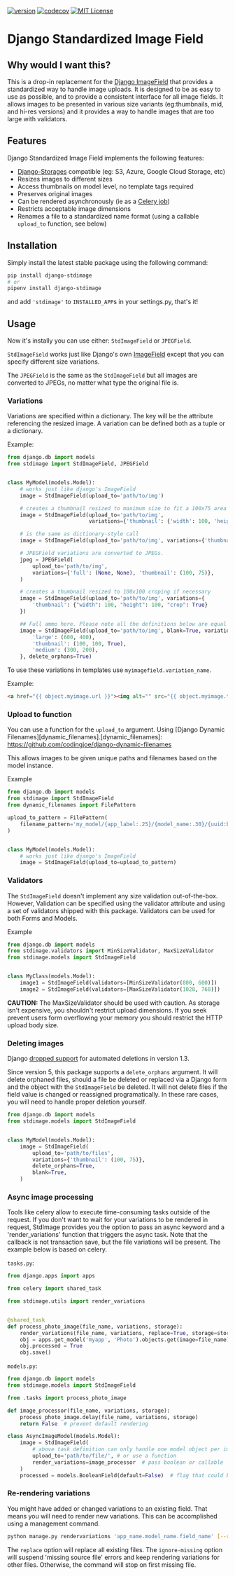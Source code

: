 [![version](https://img.shields.io/pypi/v/django-stdimage.svg)](https://pypi.python.org/pypi/django-stdimage/)
[![codecov](https://codecov.io/gh/codingjoe/django-stdimage/branch/master/graph/badge.svg)](https://codecov.io/gh/codingjoe/django-stdimage)
[![MIT License](https://img.shields.io/badge/license-MIT-blue.svg)](LICENSE)

# Django Standardized Image Field

## Why would I want this?

This is a drop-in replacement for the [Django ImageField](https://docs.djangoproject.com/en/1.8/ref/models/fields/#django.db.models.ImageField) that provides a standardized way to handle image uploads.
It is designed to be as easy to use as possible, and to provide a consistent interface for all image fields.
It allows images to be presented in various size variants (eg:thumbnails, mid, and hi-res versions) 
and it provides a way to handle images that are too large with validators.


## Features

Django Standardized Image Field implements the following features:

* [Django-Storages](https://django-storages.readthedocs.io/en/latest/) compatible (eg: S3, Azure, Google Cloud Storage, etc)
* Resizes images to different sizes
* Access thumbnails on model level, no template tags required
* Preserves original images
* Can be rendered asynchronously (ie as a [Celery job](https://realpython.com/asynchronous-tasks-with-django-and-celery/))
* Restricts acceptable image dimensions
* Renames a file to a standardized name format (using a callable `upload_to` function, see below)

## Installation

Simply install the latest stable package using the following command:

```bash
pip install django-stdimage
# or
pipenv install django-stdimage
```

and add `'stdimage'` to `INSTALLED_APP`s in your settings.py, that's it!

## Usage

Now it's instally you can use either: `StdImageField` or `JPEGField`.

`StdImageField` works just like Django's own
[ImageField](https://docs.djangoproject.com/en/dev/ref/models/fields/#imagefield)
except that you can specify different size variations.

The `JPEGField` is the same as the `StdImageField` but all images are
converted to JPEGs, no matter what type the original file is.

### Variations

Variations are specified within a dictionary. The key will be the attribute referencing the resized image.
A variation can be defined both as a tuple or a dictionary.

Example:

```python
from django.db import models
from stdimage import StdImageField, JPEGField


class MyModel(models.Model):
    # works just like django's ImageField
    image = StdImageField(upload_to='path/to/img')

    # creates a thumbnail resized to maximum size to fit a 100x75 area
    image = StdImageField(upload_to='path/to/img',
                          variations={'thumbnail': {'width': 100, 'height': 75}})

    # is the same as dictionary-style call
    image = StdImageField(upload_to='path/to/img', variations={'thumbnail': (100, 75)})

    # JPEGField variations are converted to JPEGs.
    jpeg = JPEGField(
        upload_to='path/to/img',
        variations={'full': (None, None), 'thumbnail': (100, 75)},
    )

    # creates a thumbnail resized to 100x100 croping if necessary
    image = StdImageField(upload_to='path/to/img', variations={
        'thumbnail': {"width": 100, "height": 100, "crop": True}
    })

    ## Full ammo here. Please note all the definitions below are equal
    image = StdImageField(upload_to='path/to/img', blank=True, variations={
        'large': (600, 400),
        'thumbnail': (100, 100, True),
        'medium': (300, 200),
    }, delete_orphans=True)
```

To use these variations in templates use `myimagefield.variation_name`.

Example:

```html
<a href="{{ object.myimage.url }}"><img alt="" src="{{ object.myimage.thumbnail.url }}"/></a>
```

### Upload to function

You can use a function for the `upload_to` argument. Using [Django Dynamic Filenames][dynamic_filenames].[dynamic_filenames]: https://github.com/codingjoe/django-dynamic-filenames

This allows images to be given unique paths and filenames based on the model instance.

Example 

```python
from django.db import models
from stdimage import StdImageField
from dynamic_filenames import FilePattern

upload_to_pattern = FilePattern(
    filename_pattern='my_model/{app_label:.25}/{model_name:.30}/{uuid:base32}{ext}',
)


class MyModel(models.Model):
    # works just like django's ImageField
    image = StdImageField(upload_to=upload_to_pattern)
```

### Validators
The `StdImageField` doesn't implement any size validation out-of-the-box.
However, Validation can be specified using the validator attribute
and using a set of validators shipped with this package.
Validators can be used for both Forms and Models.

Example

```python
from django.db import models
from stdimage.validators import MinSizeValidator, MaxSizeValidator
from stdimage.models import StdImageField


class MyClass(models.Model):
    image1 = StdImageField(validators=[MinSizeValidator(800, 600)])
    image2 = StdImageField(validators=[MaxSizeValidator(1028, 768)])
```

**CAUTION:** The MaxSizeValidator should be used with caution.
As storage isn't expensive, you shouldn't restrict upload dimensions.
If you seek prevent users form overflowing your memory you should restrict the HTTP upload body size.

### Deleting images

Django [dropped support](https://docs.djangoproject.com/en/dev/releases/1.3/#deleting-a-model-doesn-t-delete-associated-files)
for automated deletions in version 1.3.

Since version 5, this package supports a `delete_orphans` argument. It will delete
orphaned files, should a file be deleted or replaced via a Django form and the object with
the `StdImageField` be deleted. It will not delete files if the field value is changed or
reassigned programatically. In these rare cases, you will need to handle proper deletion
yourself.

```python
from django.db import models
from stdimage.models import StdImageField


class MyModel(models.Model):
    image = StdImageField(
        upload_to='path/to/files',
        variations={'thumbnail': (100, 75)},
        delete_orphans=True,
        blank=True,
    )
```

### Async image processing
Tools like celery allow to execute time-consuming tasks outside of the request. If you don't want
to wait for your variations to be rendered in request, StdImage provides you the option to pass an
async keyword and a 'render_variations' function that triggers the async task.
Note that the callback is not transaction save, but the file variations will be present.
The example below is based on celery.

`tasks.py`:
```python
from django.apps import apps

from celery import shared_task

from stdimage.utils import render_variations


@shared_task
def process_photo_image(file_name, variations, storage):
    render_variations(file_name, variations, replace=True, storage=storage)
    obj = apps.get_model('myapp', 'Photo').objects.get(image=file_name)
    obj.processed = True
    obj.save()
```

`models.py`:
```python
from django.db import models
from stdimage.models import StdImageField

from .tasks import process_photo_image

def image_processor(file_name, variations, storage):
    process_photo_image.delay(file_name, variations, storage)
    return False  # prevent default rendering

class AsyncImageModel(models.Model):
    image = StdImageField(
        # above task definition can only handle one model object per image filename
        upload_to='path/to/file/', # or use a function
        render_variations=image_processor  # pass boolean or callable
    )
    processed = models.BooleanField(default=False)  # flag that could be used for view querysets
```

### Re-rendering variations
You might have added or changed variations to an existing field. That means you will need to render new variations.
This can be accomplished using a management command.
```bash
python manage.py rendervariations 'app_name.model_name.field_name' [--replace] [-i/--ignore-missing]
```
The `replace` option will replace all existing files.
The `ignore-missing` option will suspend 'missing source file' errors and keep
rendering variations for other files. Otherwise, the command will stop on first missing file.
